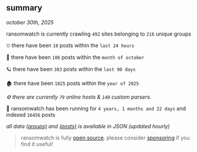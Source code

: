 
## summary
_october 30th, 2025_

ransomwatch is currently crawling `492` sites belonging to `216` unique groups

⏲ there have been `10` posts within the `last 24 hours`

🦈 there have been `106` posts within the `month of october`

🪐 there have been `383` posts within the `last 90 days`

🏚 there have been `1825` posts within the `year of 2025`

_⚙️ there are currently `79` online hosts & `140` custom parsers._

🦕 ransomwatch has been running for `4 years, 1 months and 22 days` and indexed `16456` posts

_all data  [(groups)](http://ransomwhat.telemetry.ltd/groups) and [(posts)](http://ransomwhat.telemetry.ltd/posts) is available in JSON (updated hourly)_

> ransomwatch is fully [open source](https://github.com/joshhighet/ransomwatch#ransomwatch--). please consider [sponsoring](https://github.com/sponsors/joshhighet) if you find it useful!
